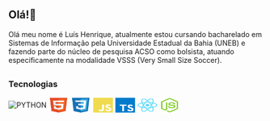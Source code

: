 ## Olá!👋

<p>Olá meu nome é Luís Henrique, atualmente estou cursando bacharelado em Sistemas de Informação pela Universidade Estadual da Bahia (UNEB) e fazendo parte do núcleo de pesquisa ACSO como bolsista, atuando especificamente na modalidade VSSS (Very Small Size Soccer).</p>

##
<h3>Tecnologias</h3>
<div>
  <img align="center" alt="PYTHON" height="30" width="40" src="https://cdn.jsdelivr.net/gh/devicons/devicon/icons/python/python-original.svg">
  
  <img align="center" alt="HTML" height="30" width="40" src="https://raw.githubusercontent.com/devicons/devicon/master/icons/html5/html5-original.svg">

  <img align="center" alt="CSS" height="30" width="40" src="https://raw.githubusercontent.com/devicons/devicon/master/icons/css3/css3-original.svg">

  <img align="center" alt="JavaScript" height="30" width="40" src="https://raw.githubusercontent.com/devicons/devicon/master/icons/javascript/javascript-plain.svg">

  <img align="center" alt="TypeScript" height="30" width="40" src="https://raw.githubusercontent.com/devicons/devicon/master/icons/typescript/typescript-original.svg">

  <img align="center" alt="React" height="30" width="40" src="https://raw.githubusercontent.com/devicons/devicon/master/icons/react/react-original.svg">
  
   <img align="center" alt="NodeJs" height="30" width="40" src="https://raw.githubusercontent.com/devicons/devicon/master/icons/nodejs/nodejs-plain.svg">
</div>
